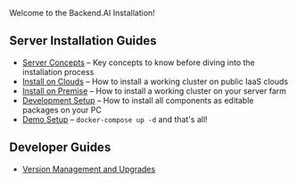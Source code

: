 
Welcome to the Backend.AI Installation!

## Server Installation Guides

* [Server Concepts](./server-concepts.md) – Key concepts to know before diving into the installation process
* [Install on Clouds](./install-on-clouds.md) – How to install a working cluster on public IaaS clouds
* [Install on Premise](./install-on-premise.md) – How to install a working cluster on your server farm
* [Development Setup](./development-setup.md) – How to install all components as editable packages on your PC
* [Demo Setup](./demo-setup.md) – `docker-compose up -d` and that's all!

## Developer Guides

* [Version Management and Upgrades](install/version-management-and-upgrades.md)